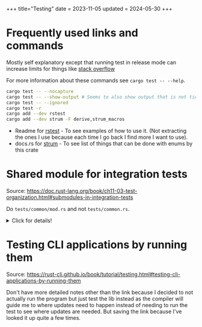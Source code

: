 +++
title="Testing"
date = 2023-11-05
updated = 2024-05-30
+++

# Frequently used links and commands

Mostly self explanatory except that running test in release mode can increase limits for things like [stack overflow](rust/stack_overflow.md#drop_can_cause_stack_overflow)

For more information about these commands see `cargo test -- --help`.

```sh
cargo test -- --nocapture
cargo test -- --show-output # Seems to also show output that is not tied to a specific test (so needed sometimes)
cargo test -- --ignored
cargo test -r
cargo add --dev rstest
cargo add --dev strum -F derive,strum_macros
```

- Readme for [rstest](https://github.com/la10736/rstest) - To see examples of how to use it. (Not extracting the ones I use because each time I go back I find more I want to use).
- docs.rs for [strum](https://docs.rs/strum/latest/strum/all.html) - To see list of things that can be done with enums by this crate

# Shared module for integration tests

Source: <https://doc.rust-lang.org/book/ch11-03-test-organization.html#submodules-in-integration-tests>

Do `tests/common/mod.rs` and not `tests/common.rs`.

<details>
  <summary>Click for details!</summary>

They mainly focus the extra 0 test cases that show in the output, and yes that's annoying but what annoyed me more was the warnings that functions are not used as each file is compiled separately.
So if warnings bother you too then you probably want to ensure you ensure you put it in `mod.rs`.

</details>

# Testing CLI applications by running them

Source: <https://rust-cli.github.io/book/tutorial/testing.html#testing-cli-applications-by-running-them>

Don't have more detailed notes other than the link because I decided to not actually run the program but just test the lib instead as the compiler will guide me to where updates need to happen instead of needing to run the test to see where updates are needed.
But saving the link because I've looked it up quite a few times.
